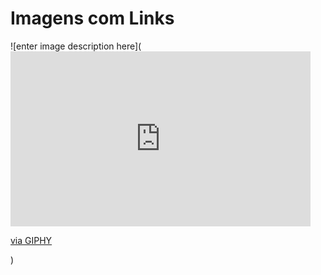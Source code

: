 # Imagens com Links

![enter image description here](<iframe src="https://giphy.com/embed/j6k9uTxqGWs8NkfoGW" width="480" height="280" frameBorder="0" class="giphy-embed" allowFullScreen></iframe><p><a href="https://giphy.com/gifs/j6k9uTxqGWs8NkfoGW">via GIPHY</a></p>)
